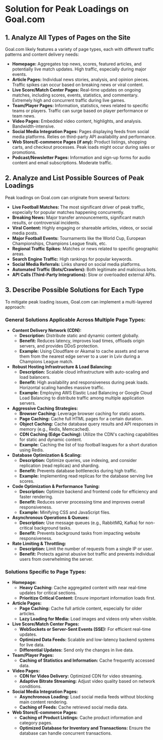 # Solution for Peak Loadings on Goal.com


## 1. Analyze All Types of Pages on the Site

Goal.com likely features a variety of page types, each with different traffic patterns and content delivery needs:

* **Homepage:** Aggregates top news, scores, featured articles, and potentially live match updates. High traffic, especially during major events.
* **Article Pages:** Individual news stories, analysis, and opinion pieces. Traffic spikes can occur based on breaking news or viral content.
* **Live Score/Match Center Pages:** Real-time updates on ongoing matches, including scores, events, statistics, and commentary. Extremely high and concurrent traffic during live games.
* **Team/Player Pages:** Information, statistics, news related to specific teams or players. Traffic can surge based on player performance or team news.
* **Video Pages:** Embedded video content, highlights, and analysis. Bandwidth-intensive.
* **Social Media Integration Pages:** Pages displaying feeds from social media platforms. Relies on third-party API availability and performance.
* **Web Store/E-commerce Pages (if any):** Product listings, shopping carts, and checkout processes. Peak loads might occur during sales or promotions.
* **Podcast/Newsletter Pages:** Information and sign-up forms for audio content and email subscriptions. Moderate traffic.

## 2. Analyze and List Possible Sources of Peak Loadings

Peak loadings on Goal.com can originate from several factors:

* **Live Football Matches:** The most significant driver of peak traffic, especially for popular matches happening concurrently.
* **Breaking News:** Major transfer announcements, significant match results, or controversial incidents.
* **Viral Content:** Highly engaging or shareable articles, videos, or social media posts.
* **Major Football Events:** Tournaments like the World Cup, European Championships, Champions League finals, etc.
* **Regional Traffic Spikes:** Matches or news related to specific geographic areas.
* **Search Engine Traffic:** High rankings for popular keywords.
* **Social Media Referrals:** Links shared on social media platforms.
* **Automated Traffic (Bots/Crawlers):** Both legitimate and malicious bots.
* **API Calls (Third-Party Integrations):** Slow or overloaded external APIs.

## 3. Describe Possible Solutions for Each Type

To mitigate peak loading issues, Goal.com can implement a multi-layered approach:

### General Solutions Applicable Across Multiple Page Types:

* **Content Delivery Network (CDN):**
    * **Description:** Distribute static and dynamic content globally.
    * **Benefit:** Reduces latency, improves load times, offloads origin servers, and provides DDoS protection.
    * **Example:** Using Cloudflare or Akamai to cache assets and serve them from the nearest edge server to a user in Lviv during a Champions League match.
* **Robust Hosting Infrastructure & Load Balancing:**
    * **Description:** Scalable cloud infrastructure with auto-scaling and load balancers.
    * **Benefit:** High availability and responsiveness during peak loads. Horizontal scaling handles massive traffic.
    * **Example:** Employing AWS Elastic Load Balancing or Google Cloud Load Balancing to distribute traffic among multiple application servers.
* **Aggressive Caching Strategies:**
    * **Browser Caching:** Leverage browser caching for static assets.
    * **Page Caching:** Cache full HTML pages for a certain duration.
    * **Object Caching:** Cache database query results and API responses in memory (e.g., Redis, Memcached).
    * **CDN Caching (Edge Caching):** Utilize the CDN's caching capabilities for static and dynamic content.
    * **Example:** Caching the list of top football leagues for a short duration using Redis.
* **Database Optimization & Scaling:**
    * **Description:** Optimize queries, use indexing, and consider replication (read replicas) and sharding.
    * **Benefit:** Prevents database bottlenecks during high traffic.
    * **Example:** Implementing read replicas for the database serving live scores.
* **Code Optimization & Performance Tuning:**
    * **Description:** Optimize backend and frontend code for efficiency and faster rendering.
    * **Benefit:** Reduces server processing time and improves overall responsiveness.
    * **Example:** Minifying CSS and JavaScript files.
* **Asynchronous Operations & Queues:**
    * **Description:** Use message queues (e.g., RabbitMQ, Kafka) for non-critical background tasks.
    * **Benefit:** Prevents background tasks from impacting website responsiveness.
* **Rate Limiting & Throttling:**
    * **Description:** Limit the number of requests from a single IP or user.
    * **Benefit:** Protects against abusive bot traffic and prevents individual users from overwhelming the server.

### Solutions Specific to Page Types:

* **Homepage:**
    * **Heavy Caching:** Cache aggregated content with near real-time updates for critical sections.
    * **Prioritize Critical Content:** Ensure important information loads first.
* **Article Pages:**
    * **Page Caching:** Cache full article content, especially for older articles.
    * **Lazy Loading for Media:** Load images and videos only when visible.
* **Live Score/Match Center Pages:**
    * **WebSockets or Server-Sent Events (SSE):** For efficient real-time updates.
    * **Optimized Data Feeds:** Scalable and low-latency backend systems for live data.
    * **Differential Updates:** Send only the changes in live data.
* **Team/Player Pages:**
    * **Caching of Statistics and Information:** Cache frequently accessed data.
* **Video Pages:**
    * **CDN for Video Delivery:** Optimized CDN for video streaming.
    * **Adaptive Bitrate Streaming:** Adjust video quality based on network conditions.
* **Social Media Integration Pages:**
    * **Asynchronous Loading:** Load social media feeds without blocking main content rendering.
    * **Caching of Feeds:** Cache retrieved social media data.
* **Web Store/E-commerce Pages:**
    * **Caching of Product Listings:** Cache product information and category pages.
    * **Optimized Database for Inventory and Transactions:** Ensure the database can handle concurrent transactions.
